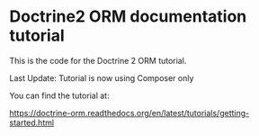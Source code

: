 # Doctrine2 ORM documentation tutorial

 This is the code for the Doctrine 2 ORM tutorial.
 
 Last Update: Tutorial is now using Composer only
 
 You can find the tutorial at:
 
 https://doctrine-orm.readthedocs.org/en/latest/tutorials/getting-started.html